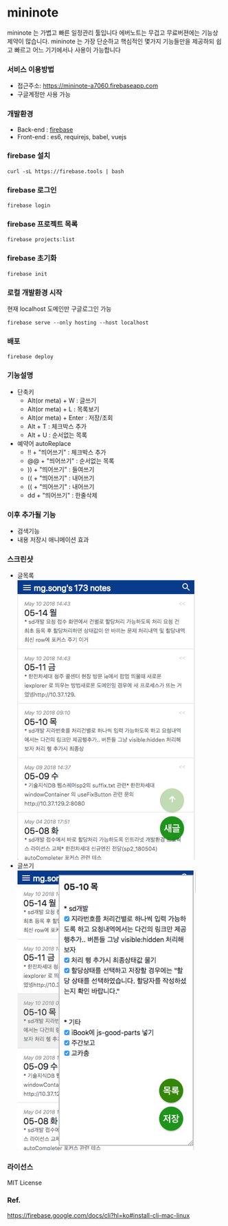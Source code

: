 # mininote
mininote 는 가볍고 빠른 일정관리 툴입니다
에버노트는 무겁고 무료버젼에는 기능상 제약이 많습니다. mininote 는 가장 단순하고 핵심적인 몇가지 기능들만을 제공하되 쉽고 빠르고 어느 기기에서나 사용이 가능합니다

### 서비스 이용방법
* 접근주소: https://mininote-a7060.firebaseapp.com
* 구글계정만 사용 가능


### 개발환경
* Back-end : [firebase](https://firebase.google.com)
* Front-end : es6, requirejs, babel, vuejs

### firebase 설치
```
curl -sL https://firebase.tools | bash
```

### firebase 로그인
```
firebase login
```

### firebase 프로젝트 목록
```
firebase projects:list
```

### firebase 초기화
```
firebase init
```

### 로컬 개발환경 시작

현재 localhost 도메인만 구글로그인 가능

```
firebase serve --only hosting --host localhost
```

### 배포
```
firebase deploy
```

### 기능설명
* 단축키
  * Alt(or meta) + W : 글쓰기
  * Alt(or meta) + L : 목록보기
  * Alt(or meta) + Enter : 저장/조회
  * Alt + T : 체크박스 추가
  * Alt + U : 순서없는 목록
* 예약어 autoReplace
  * !! + "띄어쓰기" : 체크박스 추가
  * @@ + "띄어쓰기" : 순서없는 목록
  * )) + "띄어쓰기" : 들여쓰기
  * (( + "띄어쓰기" : 내어쓰기
  * (( + "띄어쓰기" : 내어쓰기
  * dd + "띄어쓰기" : 한줄삭제


### 이후 추가될 기능
* 검색기능
* 내용 저장시 애니메이션 효과


### 스크린샷
* 글목록  
![list](https://raw.githubusercontent.com/min9nim/mininote/master/image/list.png)
* 글쓰기  
![write](https://raw.githubusercontent.com/min9nim/mininote/master/image/write.png)



### 라이선스
MIT License


### Ref.
https://firebase.google.com/docs/cli?hl=ko#install-cli-mac-linux
